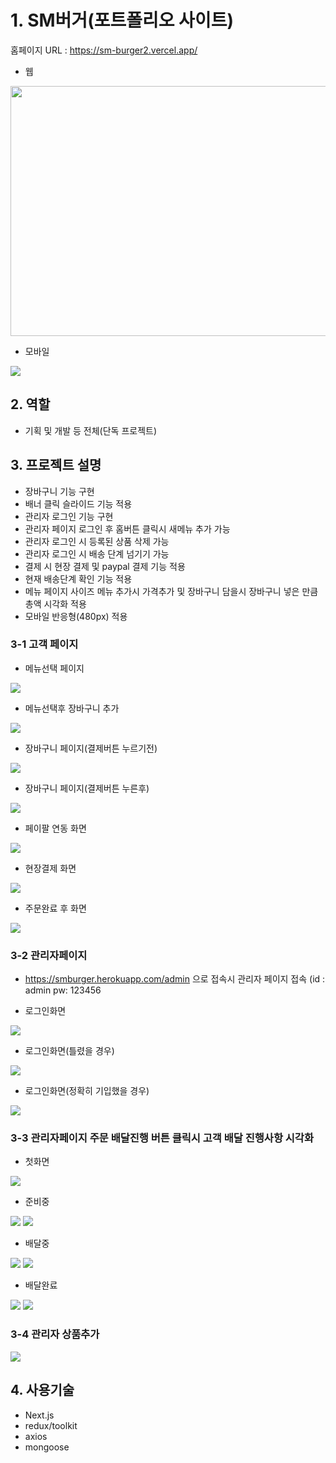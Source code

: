 # 1. SM버거(포트폴리오 사이트)

홈페이지 URL : https://sm-burger2.vercel.app/

* 웹
<img src="https://user-images.githubusercontent.com/89256060/160676100-58d4dbcf-567e-47fc-b4bd-1d0381f6f237.JPG" width="800" height="400">

* 모바일 <br>
<img src="https://user-images.githubusercontent.com/89256060/160870410-74fc5331-e60c-4f38-a6a3-16b88eeab3ec.JPG">

## 2. 역할
* 기획 및 개발 등 전체(단독 프로젝트)

## 3. 프로젝트 설명

* 장바구니 기능 구현
* 배너 클릭 슬라이드 기능 적용
* 관리자 로그인 기능 구현
* 관리자 페이지 로그인 후 홈버튼 클릭시 새메뉴 추가 가능
* 관리자 로그인 시 등록된 상품 삭제 가능
* 관리자 로그인 시 배송 단계 넘기기 가능
* 결제 시 현장 결제 및 paypal 결제 기능 적용
* 현재 배송단계 확인 기능 적용
* 메뉴 페이지 사이즈 메뉴 추가시 가격추가 및 장바구니 담을시 장바구니 넣은 만큼 총액 시각화 적용
* 모바일 반응형(480px) 적용

### 3-1 고객 페이지

* 메뉴선택 페이지 
<img src="https://user-images.githubusercontent.com/89256060/160892374-03c96559-bfeb-4b36-8128-d654ff39b756.JPG" >

* 메뉴선택후 장바구니 추가
<img src="https://user-images.githubusercontent.com/89256060/160892376-2cfe7cb4-db7e-4287-874b-2795cc69b512.JPG" >

* 장바구니 페이지(결제버튼 누르기전)
<img src="https://user-images.githubusercontent.com/89256060/160892377-2ba470e9-72c9-4c3c-8931-7595265269cf.JPG" >

* 장바구니 페이지(결제버튼 누른후)
<img src="https://user-images.githubusercontent.com/89256060/160892379-990cd7bf-c132-4c17-8887-e57424b47684.JPG" >


* 페이팔 연동 화면
<img src="https://user-images.githubusercontent.com/89256060/160892380-de096219-3e68-438a-8ce2-c8b8c1fad900.JPG" >


* 현장결제 화면
<img src="https://user-images.githubusercontent.com/89256060/160892382-b6e13e48-7b7a-4e9b-b56a-e536b8bdeb83.JPG" >

* 주문완료 후 화면
<img src="https://user-images.githubusercontent.com/89256060/160892385-33d86f42-2a40-4b7c-bc32-2a7c9fce1aa7.JPG" >

### 3-2 관리자페이지

* https://smburger.herokuapp.com/admin 으로 접속시 관리자 페이지 접속 (id : admin pw: 123456

* 로그인화면
<img src="https://user-images.githubusercontent.com/89256060/160892386-bf6fc2ea-245d-46c5-b132-9aef4e42caee.JPG" >

* 로그인화면(틀렸을 경우)
<img src="https://user-images.githubusercontent.com/89256060/160892389-56a227ad-3240-4b93-823a-21ceb13f0d0f.JPG" >

* 로그인화면(정확히 기입했을 경우)
<img src="https://user-images.githubusercontent.com/89256060/160892390-2f299dee-d1a6-4cf8-aa91-b1fe97c28096.JPG" >


### 3-3 관리자페이지 주문 배달진행 버튼 클릭시 고객 배달 진행사항 시각화

* 첫화면
<img src="https://user-images.githubusercontent.com/89256060/160892385-33d86f42-2a40-4b7c-bc32-2a7c9fce1aa7.JPG" >

* 준비중
<img src="https://user-images.githubusercontent.com/89256060/160892361-f0d20aec-0860-4b92-be34-d37fabda0c19.JPG" >
<img src="https://user-images.githubusercontent.com/89256060/160892369-8fc93cf3-fcbe-4cba-97e4-ca07d0672623.JPG" >

* 배달중
<img src="https://user-images.githubusercontent.com/89256060/160892365-7ee11fff-3a05-4c39-b068-a9341a4adf39.JPG" >
<img src="https://user-images.githubusercontent.com/89256060/160892370-6c35eddf-c6cb-4daf-9362-247fd2436427.JPG" >

* 배달완료
<img src="https://user-images.githubusercontent.com/89256060/160892368-b3a22e2c-e6a0-4c2b-9c87-82f071a6d149.JPG" >
<img src="https://user-images.githubusercontent.com/89256060/160892371-c38efa21-3dee-4e85-a8a9-855b6b0954ba.JPG" >

### 3-4 관리자 상품추가

<img src="https://user-images.githubusercontent.com/89256060/160898750-175902ce-4488-4e2a-8b0b-ce7a6e16698a.JPG" >



## 4. 사용기술
* Next.js
* redux/toolkit
* axios
* mongoose

